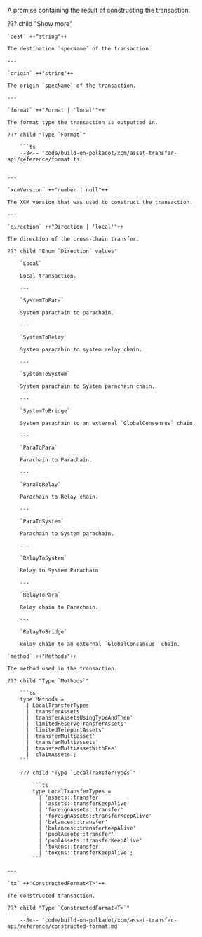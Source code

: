 A promise containing the result of constructing the transaction.

??? child "Show more"

    `dest` ++"string"++

    The destination `specName` of the transaction.

    ---

    `origin` ++"string"++

    The origin `specName` of the transaction.

    ---

    `format` ++"Format | 'local'"++

    The format type the transaction is outputted in.

    ??? child "Type `Format`"

        ```ts
        --8<-- 'code/build-on-polkadot/xcm/asset-transfer-api/reference/format.ts'
        ```

    ---

    `xcmVersion` ++"number | null"++

    The XCM version that was used to construct the transaction.

    ---

    `direction` ++"Direction | 'local'"++

    The direction of the cross-chain transfer.

    ??? child "Enum `Direction` values"

        `Local`

        Local transaction.

        ---

        `SystemToPara`

        System parachain to parachain.

        ---

        `SystemToRelay`

        System paracahin to system relay chain.

        ---

        `SystemToSystem`

        System parachain to System parachain chain.

        ---

        `SystemToBridge`

        System parachain to an external `GlobalConsensus` chain.
        
        ---

        `ParaToPara`

        Parachain to Parachain.

        ---

        `ParaToRelay`

        Parachain to Relay chain.

        ---
        
        `ParaToSystem`

        Parachain to System parachain.

        ---

        `RelayToSystem`

        Relay to System Parachain.

        ---

        `RelayToPara`

        Relay chain to Parachain.

        ---

        `RelayToBridge`

        Relay chain to an external `GlobalConsensus` chain.

    `method` ++"Methods"++

    The method used in the transaction.

    ??? child "Type `Methods`"

        ```ts
        type Methods =
          | LocalTransferTypes
          | 'transferAssets'
          | 'transferAssetsUsingTypeAndThen'
          | 'limitedReserveTransferAssets'
          | 'limitedTeleportAssets'
          | 'transferMultiasset'
          | 'transferMultiassets'
          | 'transferMultiassetWithFee'
          | 'claimAssets';
        ```

        ??? child "Type `LocalTransferTypes`"

            ```ts
            type LocalTransferTypes =
              | 'assets::transfer'
              | 'assets::transferKeepAlive'
              | 'foreignAssets::transfer'
              | 'foreignAssets::transferKeepAlive'
              | 'balances::transfer'
              | 'balances::transferKeepAlive'
              | 'poolAssets::transfer'
              | 'poolAssets::transferKeepAlive'
              | 'tokens::transfer'
              | 'tokens::transferKeepAlive';
            ```

    ---

    `tx` ++"ConstructedFormat<T>"++

    The constructed transaction.

    ??? child "Type `ConstructedFormat<T>`"

        --8<-- 'code/build-on-polkadot/xcm/asset-transfer-api/reference/constructed-format.md'
